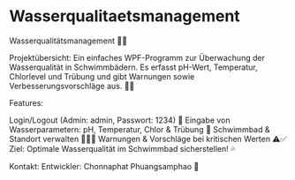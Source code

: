 # Wasserqualitaetsmanagement
 
Wasserqualitätsmanagement 🌊💧

Projektübersicht:
Ein einfaches WPF-Programm zur Überwachung der Wasserqualität in Schwimmbädern. Es erfasst pH-Wert, Temperatur, Chlorlevel und Trübung und gibt Warnungen sowie Verbesserungsvorschläge aus. 🚨💡

Features:

Login/Logout (Admin: admin, Passwort: 1234) 🔑
Eingabe von Wasserparametern: pH, Temperatur, Chlor & Trübung 🧪
Schwimmbad & Standort verwalten 🏊‍♂️📍
Warnungen & Vorschläge bei kritischen Werten ⚠️✅
Ziel:
Optimale Wasserqualität im Schwimmbad sicherstellen! 💦

Kontakt:
Entwickler: Chonnaphat Phuangsamphao 📩